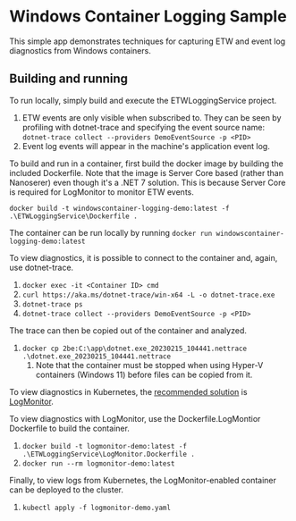 # Windows Container Logging Sample

This simple app demonstrates techniques for capturing ETW and event log diagnostics from Windows containers.

## Building and running

To run locally, simply build and execute the ETWLoggingService project.

1. ETW events are only visible when subscribed to. They can be seen by profiling with dotnet-trace and specifying the event source name: `dotnet-trace collect --providers DemoEventSource -p <PID>`
1. Event log events will appear in the machine's application event log.

To build and run in a container, first build the docker image by building the included Dockerfile. Note that the image is Server Core based (rather than Nanoserer) even though it's a .NET 7 solution. This is because Server Core is required for LogMonitor to monitor ETW events.

`docker build -t windowscontainer-logging-demo:latest -f .\ETWLoggingService\Dockerfile .`

The container can be run locally by running `docker run windowscontainer-logging-demo:latest`

To view diagnostics, it is possible to connect to the container and, again, use dotnet-trace.

1. `docker exec -it <Container ID> cmd`
1. `curl https://aka.ms/dotnet-trace/win-x64 -L -o dotnet-trace.exe`
1. `dotnet-trace ps`
1. `dotnet-trace collect --providers DemoEventSource -p <PID>`

The trace can then be copied out of the container and analyzed.

1. `docker cp 2be:C:\app\dotnet.exe_20230215_104441.nettrace .\dotnet.exe_20230215_104441.nettrace`
    1. Note that the container must be stopped when using Hyper-V containers (Windows 11) before files can be copied from it.

To view diagnostics in Kubernetes, the [recommended solution](https://kubernetes.io/docs/concepts/windows/user-guide) is [LogMonitor](https://github.com/microsoft/windows-container-tools/tree/main/LogMonitor).

To view diagnostics with LogMonitor, use the Dockerfile.LogMontior Dockerfile to build the container.

1. `docker build -t logmonitor-demo:latest -f .\ETWLoggingService\LogMonitor.Dockerfile .`
1. `docker run --rm logmonitor-demo:latest`

Finally, to view logs from Kubernetes, the LogMonitor-enabled container can be deployed to the cluster.

1. `kubectl apply -f logmonitor-demo.yaml`
